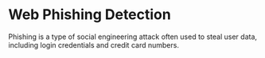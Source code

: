 # Web Phishing Detection
Phishing is a type of social engineering attack often used to steal user data, including login credentials and credit card numbers.
